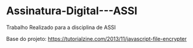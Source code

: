 # Assinatura-Digital---ASSI
Trabalho Realizado para a disciplina de ASSI

Base do projeto:
https://tutorialzine.com/2013/11/javascript-file-encrypter
